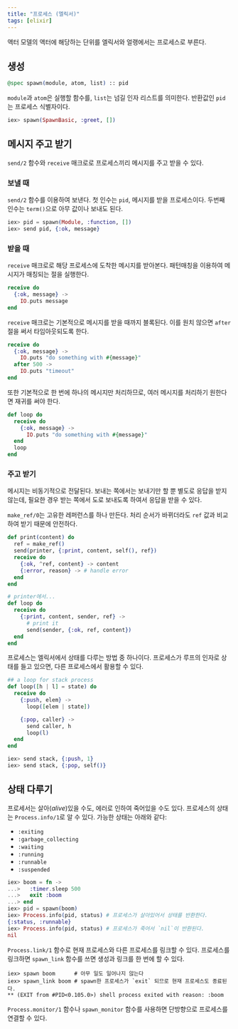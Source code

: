 ```yaml
---
title: "프로세스 (엘릭서)"
tags: [elixir]
---
```


액터 모델의 액터에 해당하는 단위를 엘릭서와 얼랭에서는 프로세스로 부른다.

## 생성

```elixir
@spec spawn(module, atom, list) :: pid
```

`module`과 `atom`은 실행할 함수를, `list`는 넘길 인자 리스트를 의미한다.
반환값인 `pid`는 프로세스 식별자이다.

```elixir
iex> spawn(SpawnBasic, :greet, [])
```

## 메시지 주고 받기

`send/2` 함수와 `receive` 매크로로 프로세스끼리 메시지를 주고 받을 수 있다.

### 보낼 때

`send/2` 함수를 이용하여 보낸다. 첫 인수는 `pid`, 메시지를 받을 프로세스이다.
두번째 인수는 `term()`으로 아무 값이나 보내도 된다.

```elixir
iex> pid = spawn(Module, :function, [])
iex> send pid, {:ok, message}
```

### 받을 때

`receive` 매크로로 해당 프로세스에 도착한 메시지를 받아본다.
패턴매칭을 이용하여 메시지가 매칭되는 절을 실행한다.

```elixir
receive do
  {:ok, message} ->
    IO.puts message
end
```

`receive` 매크로는 기본적으로 메시지를 받을 때까지 블록된다. 이를 원치 않으면
`after` 절을 써서 타임아웃되도록 한다.

```elixir
receive do
  {:ok, message} ->
    IO.puts "do something with #{message}"
  after 500 ->
    IO.puts "timeout"
end
```

또한 기본적으로 한 번에 하나의 메시지만 처리하므로, 여러 메시지를 처리하기
원한다면 재귀를 써야 한다.

```elixir
def loop do
  receive do
    {:ok, message} ->
      IO.puts "do something with #{message}"
  end
  loop
end
```

### 주고 받기

메시지는 비동기적으로 전달된다. 보내는 쪽에서는 보내기만 할 뿐 별도로 응답을 받지 않는데, 필요한 경우 받는 쪽에서 도로 보내도록 하여서 응답을 받을 수 있다.

`make_ref/0`는 고유한 레퍼런스를 하나 만든다. 처리 순서가 바뀌더라도 `ref` 값과 비교하여 받기 때문에 안전하다.

```elixir
def print(content) do
  ref = make_ref()
  send(printer, {:print, content, self(), ref})
  receive do
    {:ok, ^ref, content} -> content
    {:error, reason} -> # handle error
  end
end

# printer에서...
def loop do
  receive do
    {:print, content, sender, ref} ->
      # print it
      send(sender, {:ok, ref, content})
  end
end
```

프로세스는 엘릭서에서 상태를 다루는 방법 중 하나이다. 프로세스가 루프의 인자로
상태를 들고 있으면, 다른 프로세스에서 활용할 수 있다.

```elixir
## a loop for stack process
def loop([h | l] = state) do
  receive do
    {:push, elem} ->
      loop([elem | state])

    {:pop, caller} ->
      send caller, h
      loop(l)
  end
end

iex> send stack, {:push, 1}
iex> send stack, {:pop, self()}
```

## 상태 다루기

프로세서는 살아(*alive*)있을 수도, 에러로 인하여 죽어있을 수도 있다. 프로세스의 상태는 `Process.info/1`로 알 수 있다. 가능한 상태는 아래와 같다:

- `:exiting`
- `:garbage_collecting`
- `:waiting`
- `:running`
- `:runnable`
- `:suspended`

```elixir
iex> boom = fn ->
...>   :timer.sleep 500
...>   exit :boom
...> end
iex> pid = spawn(boom)
iex> Process.info(pid, status) # 프로세스가 살아있어서 상태를 반환한다.
{:status, :runnable}
iex> Process.info(pid, status) # 프로세스가 죽어서 `nil`이 반환된다.
nil
```

`Process.link/1` 함수로 현재 프로세스와 다른 프로세스를 링크할 수 있다. 프로세스를 링크하면 
`spawn_link` 함수를 쓰면 생성과 링크를 한 번에 할 수 있다.

```
iex> spawn boom      # 아무 일도 일어나지 않는다
iex> spawn_link boom # spawn한 프로세스가 `exit` 되므로 현재 프로세스도 종료된다.
** (EXIT from #PID<0.105.0>) shell process exited with reason: :boom
```

`Process.monitor/1` 함수나 `spawn_monitor` 함수를 사용하면 단방향으로 프로세스를 연결할 수 있다.